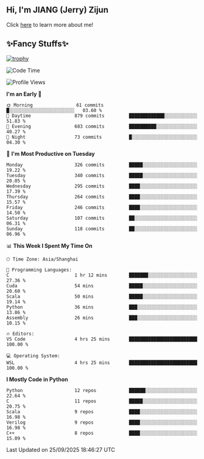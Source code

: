 ## Hi, I'm JIANG (Jerry) Zijun

Click [here](https://jzjerry.github.io/about/) to learn more about me!

## ✨Fancy Stuffs✨
[![trophy](https://github-profile-trophy.vercel.app/?username=jzjerry&theme=onedark)](https://github.com/ryo-ma/github-profile-trophy)
<!--START_SECTION:waka-->
![Code Time](http://img.shields.io/badge/Code%20Time-1%2C531%20hrs%202%20mins-blue)

![Profile Views](http://img.shields.io/badge/Profile%20Views-2-blue)

**I'm an Early 🐤** 

```text
🌞 Morning                61 commits          █░░░░░░░░░░░░░░░░░░░░░░░░   03.60 % 
🌆 Daytime                879 commits         █████████████░░░░░░░░░░░░   51.83 % 
🌃 Evening                683 commits         ██████████░░░░░░░░░░░░░░░   40.27 % 
🌙 Night                  73 commits          █░░░░░░░░░░░░░░░░░░░░░░░░   04.30 % 
```
📅 **I'm Most Productive on Tuesday** 

```text
Monday                   326 commits         █████░░░░░░░░░░░░░░░░░░░░   19.22 % 
Tuesday                  340 commits         █████░░░░░░░░░░░░░░░░░░░░   20.05 % 
Wednesday                295 commits         ████░░░░░░░░░░░░░░░░░░░░░   17.39 % 
Thursday                 264 commits         ████░░░░░░░░░░░░░░░░░░░░░   15.57 % 
Friday                   246 commits         ████░░░░░░░░░░░░░░░░░░░░░   14.50 % 
Saturday                 107 commits         ██░░░░░░░░░░░░░░░░░░░░░░░   06.31 % 
Sunday                   118 commits         ██░░░░░░░░░░░░░░░░░░░░░░░   06.96 % 
```


📊 **This Week I Spent My Time On** 

```text
🕑︎ Time Zone: Asia/Shanghai

💬 Programming Languages: 
C                        1 hr 12 mins        ███████░░░░░░░░░░░░░░░░░░   27.36 % 
Cuda                     54 mins             █████░░░░░░░░░░░░░░░░░░░░   20.60 % 
Scala                    50 mins             █████░░░░░░░░░░░░░░░░░░░░   19.14 % 
Python                   36 mins             ███░░░░░░░░░░░░░░░░░░░░░░   13.86 % 
Assembly                 26 mins             ███░░░░░░░░░░░░░░░░░░░░░░   10.15 % 

🔥 Editors: 
VS Code                  4 hrs 25 mins       █████████████████████████   100.00 % 

💻 Operating System: 
WSL                      4 hrs 25 mins       █████████████████████████   100.00 % 
```

**I Mostly Code in Python** 

```text
Python                   12 repos            ██████░░░░░░░░░░░░░░░░░░░   22.64 % 
C                        11 repos            █████░░░░░░░░░░░░░░░░░░░░   20.75 % 
Scala                    9 repos             ████░░░░░░░░░░░░░░░░░░░░░   16.98 % 
Verilog                  9 repos             ████░░░░░░░░░░░░░░░░░░░░░   16.98 % 
C++                      8 repos             ████░░░░░░░░░░░░░░░░░░░░░   15.09 % 
```




 Last Updated on 25/09/2025 18:46:27 UTC
<!--END_SECTION:waka-->
